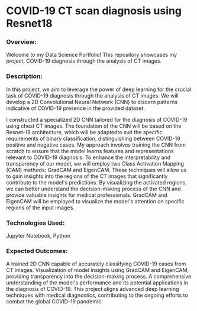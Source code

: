 # COVID-19 CT scan diagnosis using Resnet18

### Overview:
Welcome to my Data Science Portfolio! This repository showcases my project, COVID-19 diagnosis through the analysis of CT images. 

### Description:
In this project, we aim to leverage the power of deep learning for the crucial task of COVID-19 diagnosis through the analysis of CT images. We will develop a 2D Convolutional Neural Network (CNN) to discern patterns indicative of COVID-19 presence in the provided dataset.

I constructed a specialized 2D CNN tailored for the diagnosis of COVID-19 using chest CT images. The foundation of the CNN will be based on the Resnet-18 architecture, which will be adaptedto suit the specific requirements of binary classification, distinguishing between COVID-19 positive and negative cases. My approach involves training the CNN from scratch to ensure that the model learns features and representations relevant to COVID-19 diagnosis. To enhance the interpretability and transparency of our model, we will employ two Class Activation Mapping (CAM) methods: GradCAM and EigenCAM. These  techniques will allow us to gain insights into the regions of the CT images that significantly contribute to the model's predictions. By visualizing the activated regions, we can better understand the decision-making process of the CNN and provide valuable insights for medical professionals. GradCAM and EigenCAM will be employed to visualize the model's attention on specific regions of the input images.

### Technologies Used:
Jupyter Notebook, Python

### Expected Outcomes:

A trained 2D CNN capable of accurately classifying COVID-19 cases from CT images. Visualization of model insights using GradCAM and EigenCAM, providing transparency into the decision-making process. A comprehensive understanding of the model's performance and its potential applications in the diagnosis of COVID-19. This project aligns advanced deep learning techniques with medical diagnostics, contributing to the ongoing efforts to combat the global COVID-19 pandemic.
